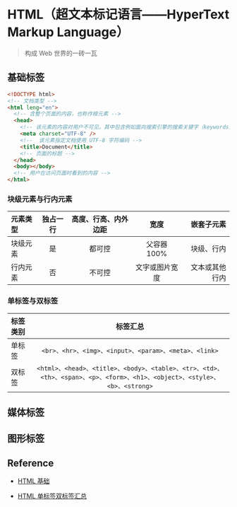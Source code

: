 # HTML（超文本标记语言——HyperText Markup Language）

> 构成 Web 世界的一砖一瓦

## 基础标签

```html
<!DOCTYPE html>
<!-- 文档类型 -->
<html leng="en">
  <!-- 含整个页面的内容，也称作根元素 -->
  <head>
    <!-- 该元素的内容对用户不可见，其中包含例如面向搜索引擎的搜索关键字（keywords）、页面描述、CSS 样式表和字符编码声明等。 -->
    <meta charset="UTF-8" />
    <!--  该元素指定文档使用 UTF-8 字符编码 -->
    <title>Document</title>
    <!-- 页面的标题 -->
  </head>
  <body></body>
  <!-- 用户在访问页面时看到的内容 -->
</html>
```

### 块级元素与行内元素

| 元素类型 | 独占一行 | 高度、行高、内外边距 |      宽度      |     嵌套子元素 |
| :------- | :------: | :------------------: | :------------: | -------------: |
| 块级元素 |    是    |        都可控        |  父容器 100%   |     块级、行内 |
| 行内元素 |    否    |        不可控        | 文字或图片宽度 | 文本或其他行内 |

### 单标签与双标签

| 标签类别 |                                                         标签汇总                                                          |
| :------- | :-----------------------------------------------------------------------------------------------------------------------: |
| 单标签   |                                   `<br>、<hr>、<img>、<input>、<param>、<meta>、<link>`                                   |
| 双标签   | `<html>、<head>、<title>、<body>、<table>、<tr>、<td>、<th>、<span>、<p>、<form>、<h1>、<object>、<style>、<b>、<strong>` |

## 媒体标签

## 图形标签

## Reference

- [HTML 基础](https://developer.mozilla.org/zh-CN/docs/Learn/Getting_started_with_the_web/HTML_basics)

- [HTML 单标签双标签汇总](http://www.mabiji.com/html/htmltag.html)
